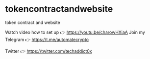 # tokencontractandwebsite
token contract and website 

Watch video how to set up 👉 https://youtu.be/charowHXiaA
Join my Telegram 👉 https://t.me/automatecrypto

Twitter 👉 https://twitter.com/techaddict0x
